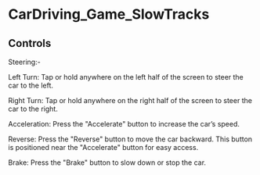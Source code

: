 # CarDriving_Game_SlowTracks

## Controls 
Steering:-

Left Turn: Tap or hold anywhere on the left half of the screen to steer the car to the left.

Right Turn: Tap or hold anywhere on the right half of the screen to steer the car to the right.

Acceleration: Press the "Accelerate" button to increase the car’s speed.

Reverse: Press the "Reverse" button to move the car backward. This button is positioned near the "Accelerate" button for easy access.

Brake: Press the "Brake" button to slow down or stop the car.

